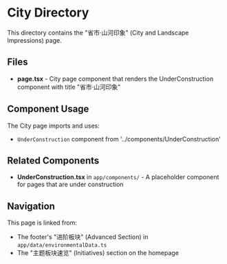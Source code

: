 # City Directory

This directory contains the "省市·山河印象" (City and Landscape Impressions) page.

## Files

- **page.tsx** - City page component that renders the UnderConstruction component with title "省市·山河印象"

## Component Usage

The City page imports and uses:
- `UnderConstruction` component from '../components/UnderConstruction'

## Related Components

- **UnderConstruction.tsx** in `app/components/` - A placeholder component for pages that are under construction

## Navigation

This page is linked from:
- The footer's "进阶板块" (Advanced Section) in `app/data/environmentalData.ts`
- The "主题板块速览" (Initiatives) section on the homepage

